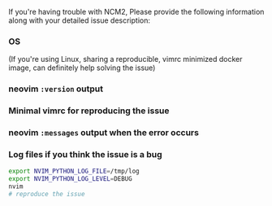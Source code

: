 If you're having trouble with NCM2, Please provide the following information
along with your detailed issue description:

### OS

(If you're using Linux, sharing a reproducible, vimrc minimized docker image,
can definitely help solving the issue)

### neovim `:version` output

### Minimal vimrc for reproducing the issue

### neovim `:messages` output when the error occurs

### Log files if you think the issue is a bug

```sh
export NVIM_PYTHON_LOG_FILE=/tmp/log
export NVIM_PYTHON_LOG_LEVEL=DEBUG
nvim
# reproduce the issue
```

